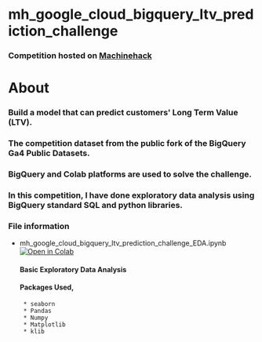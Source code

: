 # mh_google_cloud_bigquery_ltv_prediction_challenge

### Competition hosted on <a href="https://machinehack.com/hackathons/google_cloud_bigquery_ltv_prediction_challenge/overview">Machinehack</a>

# About

### Build a model that can predict customers' Long Term Value (LTV).

###  The competition dataset from the public fork of the BigQuery Ga4 Public Datasets.
###  BigQuery and Colab platforms are used to solve the challenge.
###  In this competition, I have done exploratory data analysis using BigQuery standard SQL and python libraries. 


### File information
 
 * mh_google_cloud_bigquery_ltv_prediction_challenge_EDA.ipynb [![Open in Colab](https://colab.research.google.com/assets/colab-badge.svg)](https://colab.research.google.com/drive/155Z7TuAi0AmQhRvGyfVtG-Q4ptO2QmiS?usp=sharing)
    #### Basic Exploratory Data Analysis
    #### Packages Used,
        * seaborn
        * Pandas
        * Numpy
        * Matplotlib
        * klib
        
